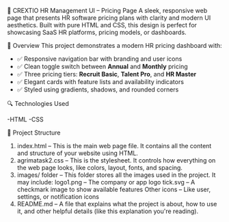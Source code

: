 🌟 CREXTIO HR Management UI – Pricing Page
A sleek, responsive web page that presents HR software pricing plans with clarity and modern UI aesthetics. Built with pure HTML and CSS,
this design is perfect for showcasing SaaS HR platforms, pricing models, or dashboards.

📌 Overview
This project demonstrates a modern HR pricing dashboard with:

- ✅ Responsive navigation bar with branding and user icons  
- ✅ Clean toggle switch between **Annual** and **Monthly** pricing  
- ✅ Three pricing tiers: **Recruit Basic**, **Talent Pro**, and **HR Master**  
- ✅ Elegant cards with feature lists and availability indicators  
- ✅ Styled using gradients, shadows, and rounded corners

 🔍 Technologies Used

-HTML 
-CSS

 📂 Project Structure
1. index.html – This is the main web page file. It contains all the content and structure of your website using HTML.
2. agrimatask2.css – This is the stylesheet. It controls how everything on the web page looks, like colors, layout, fonts, and spacing.
3. images/ folder – This folder stores all the images used in the project. It may include:
   logo1.png – The company or app logo
   tick.svg – A checkmark image to show available features
   Other icons – Like user, settings, or notification icons
4. README.md – A file that explains what the project is about, how to use it, and other helpful details (like this explanation you're reading).
